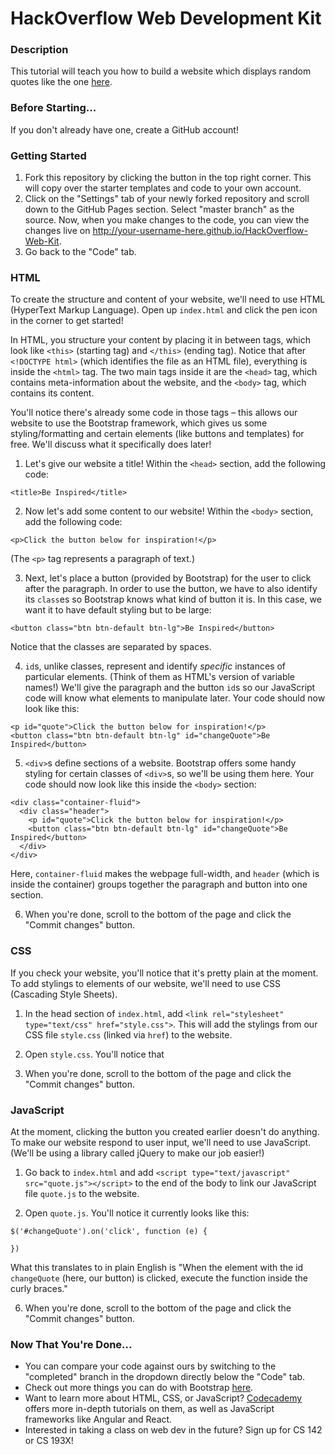 # HackOverflow Web Development Kit

### Description
This tutorial will teach you how to build a website which displays random quotes like the one [here](http://carolineho.me/HackOverflow-Web-Kit/).

### Before Starting...
If you don't already have one, create a GitHub account!

### Getting Started
1. Fork this repository by clicking the button in the top right corner. This will copy over the starter templates and code to your own account.
2. Click on the "Settings" tab of your newly forked repository and scroll down to the GitHub Pages section. Select "master branch" as the source. Now, when you make changes to the code, you can view the changes live on http://your-username-here.github.io/HackOverflow-Web-Kit.
3. Go back to the "Code" tab.

### HTML
To create the structure and content of your website, we'll need to use HTML (HyperText Markup Language). Open up ```index.html``` and click the pen icon in the corner to get started!

In HTML, you structure your content by placing it in between tags, which look like ```<this>``` (starting tag) and ```</this>``` (ending tag). Notice that after ```<!DOCTYPE html>``` (which identifies the file as an HTML file), everything is inside the ```<html>``` tag. The two main tags inside it are the ```<head>``` tag, which contains meta-information about the website, and the ```<body>``` tag, which contains its content.

You'll notice there's already some code in those tags – this allows our website to use the Bootstrap framework, which gives us some styling/formatting and certain elements (like buttons and templates) for free. We'll discuss what it specifically does later!

1. Let's give our website a title! Within the ```<head>``` section, add the following code:
```
<title>Be Inspired</title>
```

2. Now let's add some content to our website! Within the ```<body>``` section, add the following code:
```
<p>Click the button below for inspiration!</p>
```
(The ```<p>``` tag represents a paragraph of text.)

3. Next, let's place a button (provided by Bootstrap) for the user to click after the paragraph. In order to use the  button, we have to also identify its ```class```es so Bootstrap knows what kind of button it is. In this case, we want it to have default styling but to be large:
```
<button class="btn btn-default btn-lg">Be Inspired</button>
```
Notice that the classes are separated by spaces.

4. ```id```s, unlike classes, represent and identify *specific* instances of particular elements. (Think of them as HTML's version of variable names!) We'll give the paragraph and the button ```id```s so our JavaScript code will know what elements to manipulate later. Your code should now look like this:
```
<p id="quote">Click the button below for inspiration!</p>
<button class="btn btn-default btn-lg" id="changeQuote">Be Inspired</button>
```

5. ```<div>```s define sections of a website. Bootstrap offers some handy styling for certain classes of ```<div>```s, so we'll be using them here. Your code should now look like this inside the ```<body>``` section:
```
<div class="container-fluid">
  <div class="header">
    <p id="quote">Click the button below for inspiration!</p>
    <button class="btn btn-default btn-lg" id="changeQuote">Be Inspired</button>
  </div>
</div>
```

Here, ```container-fluid``` makes the webpage full-width, and ```header``` (which is inside the container) groups together the paragraph and button into one section.

6. When you're done, scroll to the bottom of the page and click the "Commit changes" button.

### CSS
If you check your website, you'll notice that it's pretty plain at the moment. To add stylings to elements of our website, we'll need to use CSS (Cascading Style Sheets).

1.  In the head section of ```index.html```, add ```<link rel="stylesheet" type="text/css" href="style.css">```. This will add the stylings from our CSS file ```style.css``` (linked via ```href```) to the website.

2. Open ```style.css```. You'll notice that

6. When you're done, scroll to the bottom of the page and click the "Commit changes" button.

### JavaScript
At the moment, clicking the button you created earlier doesn't do anything. To make our website respond to user input, we'll need to use JavaScript. (We'll be using a library called jQuery to make our job easier!)

1. Go back to ```index.html``` and add ```<script type="text/javascript" src="quote.js"></script>``` to the end of the body to link our JavaScript file ```quote.js``` to the website.

2. Open ```quote.js```. You'll notice it currently looks like this:
```
$('#changeQuote').on('click', function (e) {

})
```

What this translates to in plain English is "When the element with the id ```changeQuote``` (here, our button) is clicked, execute the function inside the curly braces."

6. When you're done, scroll to the bottom of the page and click the "Commit changes" button.

### Now That You're Done...
- You can compare your code against ours by switching to the "completed" branch in the dropdown directly below the "Code" tab.
- Check out more things you can do with Bootstrap [here](http://getbootstrap.com).
- Want to learn more about HTML, CSS, or JavaScript? [Codecademy](https://www.codecademy.com) offers more in-depth tutorials on them, as well as JavaScript frameworks like Angular and React.
- Interested in taking a class on web dev in the future? Sign up for CS 142 or CS 193X!
